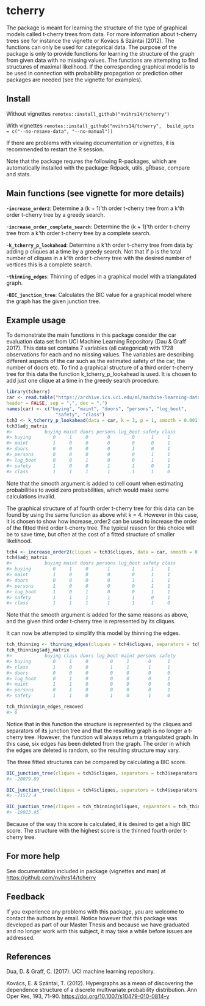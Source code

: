 # tcherry

The package is meant for learning the structure of the type of graphical models called t-cherry trees from data. For more information about t-cherry trees see for instance the vignette or Kovács & Szántai (2012). The functions can only be used for categorical data. The purpose of the package is only to provide functions for learning the structure of the graph from given data with no missing values. The functions are attempting to find structures of maximal likelihood. If the corresponding graphical model is to be used in connection with probability propagation or prediction other packages are needed (see the vignette for examples). 

## Install
Without vignettes
`remotes::install_github("nvihrs14/tcherry")`

With vignettes
`remotes::install_github("nvihrs14/tcherry",  build_opts = c("--no-resave-data", "--no-manual"))`

If there are problems with viewing documentation or vignettes, it is recommended to restart the R session.

Note that the package requres the following R-packages, which are automatically installed with the package:
    Rdpack, utils, gRbase, compare and stats.

## Main functions (see vignette for more details)
-__`increase_order2`__: Determine a (k + 1)'th order t-cherry tree from a k'th order t-cherry tree by a greedy search.

-__`increase_order_complete_search`__: Determine the (k + 1)'th order t-cherry tree from a k'th order t-cherry tree by a complete search.

-__`k_tcherry_p_lookahead`__: Determine a k'th order t-cherry tree from data by adding p cliques at a time by a greedy search. Not that if p is the total number of cliques in a k'th order t-cherry tree with the desired number of vertices this is a complete search.

-__`thinning_edges`__: Thinning of edges in a graphical model with a triangulated graph.

-__`BIC_junction_tree`__: Calculates the BIC value for a graphical model where the graph has the given junction tree.

## Example usage
To demonstrate the main functions in this package consider the car evaluation data set from UCI Machine Learning Repository (Dau & Graff 2017). This data set contains 7 variables (all categorical) with 1728 observations for each and no missing values. The variables are describing different aspects of the car such as the estimated safety of the car, the number of doors etc. To find a graphical structure of a third order t-cherry tree for this data the function k_tcherry_p_lookahead is used. It is chosen to add just one clique at a time in the greedy search procedure.

``` r
library(tcherry)
car <- read.table("https://archive.ics.uci.edu/ml/machine-learning-databases/car/car.data",
header = FALSE, sep = ",", dec = ".")
names(car) <- c("buying", "maint", "doors", "persons", "lug_boot",
                  "safety", "class")
tch3 <- k_tcherry_p_lookahead(data = car, k = 3, p = 1, smooth = 0.001)
tch3$adj_matrix
#>            buying maint doors persons lug_boot safety class
#> buying        0     1     0       0        0      1     1
#> maint         1     0     0       0        0      0     1
#> doors         0     0     0       0        1      0     1
#> persons       0     0     0       0        0      1     1
#> lug_boot      0     0     1       0        0      1     1
#> safety        1     0     0       1        1      0     1
#> class         1     1     1       1        1      1     0

```

Note that the smooth argument is added to cell count when estimating probabilities to avoid zero probabilities, which would make some calculations invalid. 

The graphical structure of af fourth order t-cherry tree for this data can be found by using the same function as above whit k = 4. However in this case, it is chosen to show how increase_order2 can be used to increase the order of the fitted third order t-cherry tree. The typical reason for this choice will be to save time, but often at the cost of a fitted structure of smaller likelihood.

``` r
tch4 <- increase_order2(cliques = tch3$cliques, data = car, smooth = 0.001)
tch4$adj_matrix
#>            buying maint doors persons lug_boot safety class
#> buying        0     1     0       1        1      1     1
#> maint         1     0     0       0        0      1     1
#> doors         0     0     0       0        1      1     1
#> persons       1     0     0       0        0      1     1
#> lug_boot      1     0     1       0        0      1     1
#> safety        1     1     1       1        1      0     1
#> class         1     1     1       1        1      1     0

```

Note that the smooth argument is added for the same reasons as above, and the given third order t-cherry tree is represented by its cliques. 

It can now be attempted to simplify this model by thinning the edges.

``` r
tch_thinning <- thinning_edges(cliques = tch4$cliques, separators = tch4$separators, data = car, smooth = 0.001)
tch_thinning$adj_matrix
#>            buying class doors lug_boot maint persons safety
#> buying        0     1     0        0     1       0      1
#> class         1     0     0        1     1       1      1
#> doors         0     0     0        0     0       0      0
#> lug_boot      0     1     0        0     0       0      1
#> maint         1     1     0        0     0       0      0
#> persons       0     1     0        0     0       0      1
#> safety        1     1     0        1     0       1      0

tch_thinning$n_edges_removed
#> 6

```
Notice that in this function the structure is represented by the cliques and separators of its junction tree and that the resulting graph is no longer a t-cherry tree. However, the function will always return a triangulated graph. In this case, six edges has been deleted from the graph. The order in which the edges are deleted is random, so the resulting structure may vary.   

The three fitted structures can be compared by calculating a BIC score.

``` r
BIC_junction_tree(cliques = tch3$cliques, separators = tch3$separators, data = car, smooth = 0.001)
#> -20079.89

BIC_junction_tree(cliques = tch4$cliques, separators = tch4$separators, data = car, smooth = 0.001)
#> -21572.4

BIC_junction_tree(cliques = tch_thinning$cliques, separators = tch_thinning$separators, data = car, smooth = 0.001)
#> -19923.95
```
Because of the way this score is calculated, it is desired to get a high BIC score. The structure with the highest score is the thinned fourth order t-cherry tree. 

## For more help

See documentation included in package (vignettes and man) at <https://github.com/nvihrs14/tcherry>

## Feedback

If you experience any problems with this package, you are welcome to contact the authors by email. Notice however that this package was developed as part of our Master Thesis and because we have graduated and no longer work with this subject, it may take a while before issues are addressed. 

## References

Dua, D. & Graff, C. (2017). UCI machine learning repository.

Kovács, E. & Szántai, T. (2012). Hypergraphs as a mean of discovering the dependence structure of a discrete multivariate probability distribution. Ann Oper Res, 193, 71-90. <https://doi.org/10.1007/s10479-010-0814-y>
